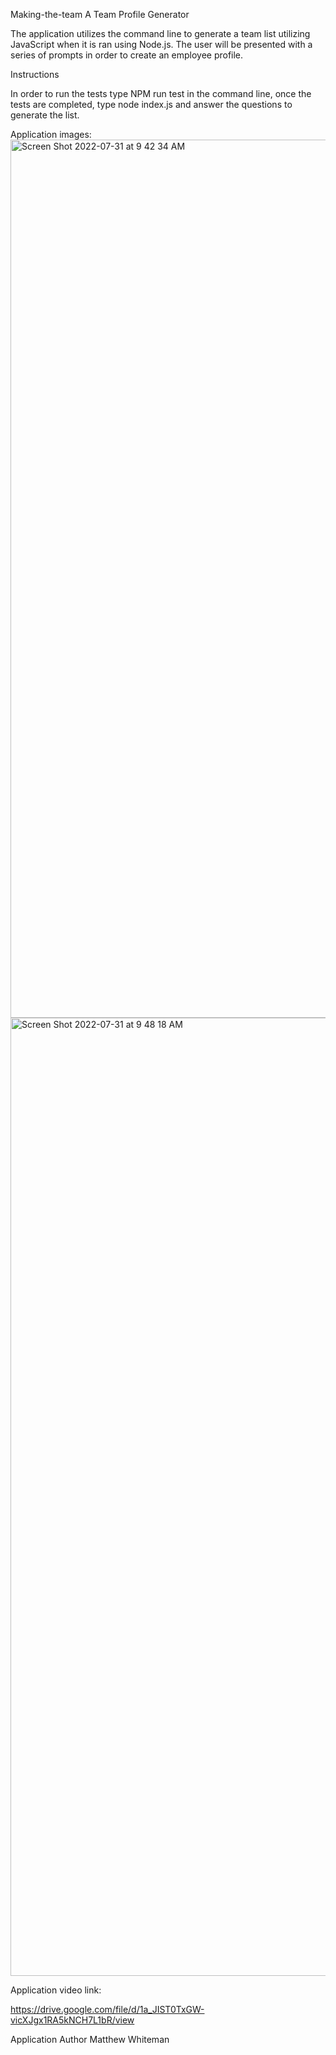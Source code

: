 Making-the-team
A Team Profile Generator

The application utilizes the command line to generate a team list utilizing JavaScript when it is ran using Node.js. The user will be presented with a series of prompts in order to create an employee profile.

Instructions

In order to run the tests type NPM run test in the command line, once the tests are completed, type node index.js and answer the questions to generate the list.

Application images:<img width="1405" alt="Screen Shot 2022-07-31 at 9 42 34 AM" src="https://user-images.githubusercontent.com/100176161/182034266-4ecd01b3-cd58-45c8-bbc6-49aeeb82362c.png">
<img width="1533" alt="Screen Shot 2022-07-31 at 9 48 18 AM" src="https://user-images.githubusercontent.com/100176161/182034479-12b0add4-d563-4ee5-be3d-f12abac519d3.png">

Application video link:

https://drive.google.com/file/d/1a_JIST0TxGW-vicXJgx1RA5kNCH7L1bR/view

Application Author Matthew Whiteman
